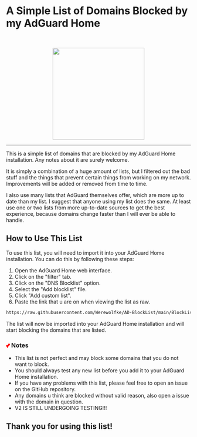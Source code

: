 # A Simple List of Domains Blocked by my AdGuard Home

</p>
<br/>
<p align="center">
<img src="https://github.com/Werewolfke/AD-BlockList/assets/104201837/aef539ad-c25d-48d2-af6a-19da130760b2" width="250px" height="250px">
</p>
<hr/>

This is a simple list of domains that are blocked by my AdGuard Home installation. Any notes about it are surely welcome.

It is simply a combination of a huge amount of lists, but I filtered out the bad stuff and the things that prevent certain things from working on my network. Improvements will be added or removed from time to time.

I also use many lists that AdGuard themselves offer, which are more up to date than my list. I suggest that anyone using my list does the same. At least use one or two lists from more up-to-date sources to get the best experience, because domains change faster than I will ever be able to handle.

## How to Use This List

To use this list, you will need to import it into your AdGuard Home installation. You can do this by following these steps:

1. Open the AdGuard Home web interface.
2. Click on the "filter" tab.
3. Click on the "DNS Blocklist" option.
4. Select the "Add blocklist" file.
5. Click "Add custom list".
6. Paste the link that u are on when viewing the list as raw.
```sh
https://raw.githubusercontent.com/Werewolfke/AD-BlockList/main/BlockList%20v1.0.1.txt
```
The list will now be imported into your AdGuard Home installation and will start blocking the domains that are listed.

<h3><span style="color:red;">&#x1f495;</span> Notes</h3>


* This list is not perfect and may block some domains that you do not want to block.
* You should always test any new list before you add it to your AdGuard Home installation.
* If you have any problems with this list, please feel free to open an issue on the GitHub repository.
* Any domains u think are blocked without valid reason, also open a issue with the domain in question.
* V2 IS STILL UNDERGOING TESTING!!!

## Thank you for using this list!
